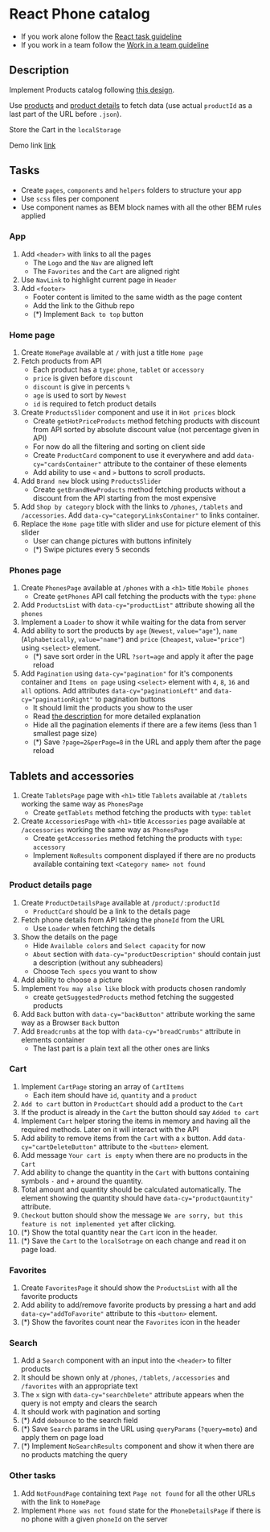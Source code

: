 # React Phone catalog

- If you work alone follow the [React task guideline](https://github.com/mate-academy/react_task-guideline#react-tasks-guideline)
- If you work in a team follow the [Work in a team guideline](https://github.com/mate-academy/react_task-guideline/blob/master/team-flow.md#how-to-work-in-a-team)

## Description

Implement Products catalog following [this design](https://www.figma.com/file/uEetgWenSRxk9jgiym6Yzp/Phone-catalog-redesign?node-id=1%3A2).

Use [products](https://mate-academy.github.io/react_phone-catalog/api/products.json)
and [product details](https://mate-academy.github.io/react_phone-catalog/api/products/dell-streak-7.json)
tо fetch data (use actual `productId` as a last part of the URL before `.json`).

Store the Cart in the `localStorage`

Demo link [link](https://panianchuk.github.io/react_phone-catalog/)

## Tasks

- Create `pages`, `components` and `helpers` folders to structure your app
- Use `scss` files per component
- Use component names as BEM block names with all the other BEM rules applied

### App

1. Add `<header>` with links to all the pages
   - The `Logo` and the `Nav` are aligned left
   - The `Favorites` and the `Cart` are aligned right
1. Use `NavLink` to highlight current page in `Header`
1. Add `<footer>`
   - Footer content is limited to the same width as the page content
   - Add the link to the Github repo
   - (\*) Implement `Back to top` button

### Home page

1. Create `HomePage` available at `/` with just a title `Home page`
1. Fetch products from API
   - Each product has a `type`: `phone`, `tablet` or `accessory`
   - `price` is given before `discount`
   - `discount` is give in percents `%`
   - `age` is used to sort by `Newest`
   - `id` is required to fetch product details
1. Create `ProductsSlider` component and use it in `Hot prices` block
   - Create `getHotPriceProducts` method fetching products with discount from API
     sorted by absolute discount value (not percentage given in API)
   - For now do all the filtering and sorting on client side
   - Create `ProductCard` component to use it everywhere and add `data-cy="cardsContainer"` attribute to the container of these elements
   - Add ability to use `<` and `>` buttons to scroll products.
1. Add `Brand new` block using `ProductsSlider`
   - Create `getBrandNewProducts` method fetching products without a discount from the API starting from the most expensive
1. Add `Shop by category` block with the links to `/phones`, `/tablets` and `/accessories`. Add `data-cy="categoryLinksContainer"`
   to links container.
1. Replace the `Home page` title with slider and use for picture element of this slider
   - User can change pictures with buttons infinitely
   - (\*) Swipe pictures every 5 seconds

### Phones page

1. Create `PhonesPage` available at `/phones` with a `<h1>` title `Mobile phones`
   - Create `getPhones` API call fetching the products with the `type`: `phone`
1. Add `ProductsList` with `data-cy="productList"` attribute showing all the `phones`
1. Implement a `Loader` to show it while waiting for the data from server
1. Add ability to sort the products by `age` (`Newest`, `value="age"`), `name` (`Alphabetically`, `value="name"`) and `price` (`Cheapest`, `value="price"`) using `<select>` element.
   - (\*) save sort order in the URL `?sort=age` and apply it after the page reload
1. Add `Pagination` using `data-cy="pagination"` for it's components container and `Items on page` using `<select>` element with `4`, `8`, `16` and `all` options. Add attributes `data-cy="paginationLeft"` and `data-cy="paginationRight"` to pagination buttons
   - It should limit the products you show to the user
   - Read [the description](https://github.com/mate-academy/react_pagination#react-pagination) for more detailed explanation
   - Hide all the pagination elements if there are a few items (less than 1 smallest page size)
   - (\*) Save `?page=2&perPage=8` in the URL and apply them after the page reload

## Tablets and accessories

1. Create `TabletsPage` page with `<h1>` title `Tablets` available at `/tablets` working the same way as `PhonesPage`
   - Create `getTablets` method fetching the products with `type`: `tablet`
1. Create `AccessoriesPage` with `<h1>` title `Accessories` page available at `/accessories` working the same way as `PhonesPage`
   - Create `getAccessories` method fetching the products with `type`: `accessory`
   - Implement `NoResults` component displayed if there are no products available containing text `<Category name> not found`

### Product details page

1. Create `ProductDetailsPage` available at `/product/:productId`
   - `ProductCard` should be a link to the details page
1. Fetch phone details from API taking the `phoneId` from the URL
   - Use `Loader` when fetching the details
1. Show the details on the page
   - Hide `Available colors` and `Select capacity` for now
   - `About` section with `data-cy="productDescription"` should contain just a description (without any subheaders)
   - Choose `Tech specs` you want to show
1. Add ability to choose a picture
1. Implement `You may also like` block with products chosen randomly
   - create `getSuggestedProducts` method fetching the suggested products
1. Add `Back` button with `data-cy="backButton"` attribute working the same way as a Browser `Back` button
1. Add `Breadcrumbs` at the top with `data-cy="breadCrumbs"` attribute in elements container
   - The last part is a plain text all the other ones are links

### Cart

1. Implement `CartPage` storing an array of `CartItems`
   - Each item should have `id`, `quantity` and a `product`
1. `Add to cart` button in `ProductCart` should add a product to the `Cart`
1. If the product is already in the `Cart` the button should say `Added to cart`
1. Implement `Cart` helper storing the items in memory and having all the required methods.
   Later on it will interact with the API
1. Add ability to remove items from the `Cart` with a `x` button. Add `data-cy="cartDeleteButton"` attribute to the `<button>` element.
1. Add message `Your cart is empty` when there are no products in the `Cart`
1. Add ability to change the quantity in the `Cart` with buttons containing symbols `-` and `+` around the quantity.
1. Total amount and quantity should be calculated automatically. The element showing the quantity should have `data-cy="productQauntity"` attribute.
1. `Checkout` button should show the message `We are sorry, but this feature is not implemented yet` after clicking.
1. (\*) Show the total quantity near the `Cart` icon in the header.
1. (\*) Save the `Cart` to the `localSotrage` on each change and read it on page load.

### Favorites

1. Create `FavoritesPage` it should show the `ProductsList` with all the favorite products
1. Add ability to add/remove favorite products by pressing a hart and add `data-cy="addToFavorite"` attribute to this `<button>` element.
1. (\*) Show the favorites count near the `Favorites` icon in the header

### Search

1. Add a `Search` component with an input into the `<header>` to filter products
1. It should be shown only at `/phones`, `/tablets`, `/accessories` and `/favorites` with an appropriate text
1. The `x` sign with `data-cy="searchDelete"` attribute appears when the query is not empty and clears the search
1. It should work with pagination and sorting
1. (\*) Add `debounce` to the search field
1. (\*) Save `Search` params in the URL using `queryParams` (`?query=moto`) and apply them on page load
1. (\*) Implement `NoSearchResults` component and show it when there are no products matching the query

### Other tasks

1. Add `NotFoundPage` containing text `Page not found` for all the other URLs with the link to `HomePage`
1. Implement `Phone was not found` state for the `PhoneDetailsPage` if there is no phone with a given `phoneId` on the server
